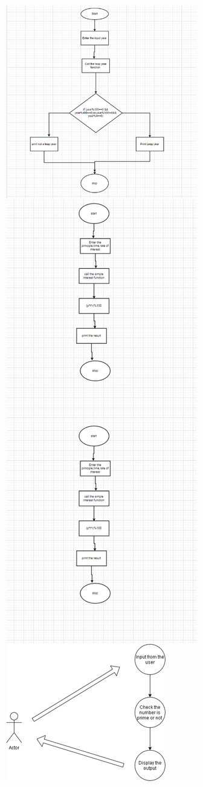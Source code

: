 ![](https://github.com/99003539/Calculator/blob/main/Architecture/Behavioural_diagram/leap%20year.PNG)
![](https://github.com/99003539/Calculator/blob/main/Architecture/Behavioural_diagram/interest.PNG)
![](https://github.com/99003539/Calculator/blob/main/Architecture/Behavioural_diagram/interest.PNG)
![](https://github.com/99003539/Calculator/blob/main/Architecture/Behavioural_diagram/primeb.PNG)

